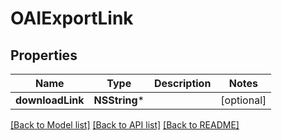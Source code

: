 # OAIExportLink

## Properties
Name | Type | Description | Notes
------------ | ------------- | ------------- | -------------
**downloadLink** | **NSString*** |  | [optional] 

[[Back to Model list]](../README#documentation-for-models) [[Back to API list]](../README#documentation-for-api-endpoints) [[Back to README]](../README)


